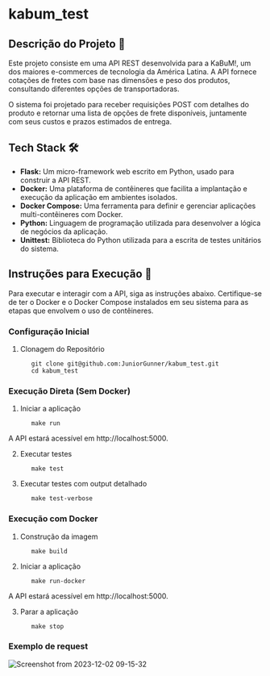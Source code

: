 # kabum_test
## Descrição do Projeto 📘
Este projeto consiste em uma API REST desenvolvida para a KaBuM!, um dos maiores e-commerces de tecnologia da América Latina. A API fornece cotações de fretes com base nas dimensões e peso dos produtos, consultando diferentes opções de transportadoras.

O sistema foi projetado para receber requisições POST com detalhes do produto e retornar uma lista de opções de frete disponíveis, juntamente com seus custos e prazos estimados de entrega.

## Tech Stack 🛠️
* **Flask:** Um micro-framework web escrito em Python, usado para construir a API REST.
* **Docker:** Uma plataforma de contêineres que facilita a implantação e execução da aplicação em ambientes isolados.
* **Docker Compose:** Uma ferramenta para definir e gerenciar aplicações multi-contêineres com Docker.
* **Python:** Linguagem de programação utilizada para desenvolver a lógica de negócios da aplicação.
* **Unittest:** Biblioteca do Python utilizada para a escrita de testes unitários do sistema.

## Instruções para Execução 🚀
Para executar e interagir com a API, siga as instruções abaixo. Certifique-se de ter o Docker e o Docker Compose instalados em seu sistema para as etapas que envolvem o uso de contêineres.

### Configuração Inicial
1. Clonagem do Repositório
   ```
      git clone git@github.com:JuniorGunner/kabum_test.git
      cd kabum_test
   ```

### Execução Direta (Sem Docker)
1. Iniciar a aplicação
   ```
      make run
   ```
A API estará acessível em http://localhost:5000.

2. Executar testes
   ```
      make test
   ```
3. Executar testes com output detalhado
   ```
      make test-verbose
   ```

### Execução com Docker
1. Construção da imagem
   ```
      make build
   ```
2. Iniciar a aplicação
   ```
      make run-docker
   ```
A API estará acessível em http://localhost:5000.

3. Parar a aplicação
   ```
      make stop
   ```

### Exemplo de request
![Screenshot from 2023-12-02 09-15-32](https://github.com/JuniorGunner/kabum_test/assets/12654382/6f36f374-9864-43e6-831f-af2e6d455917)
